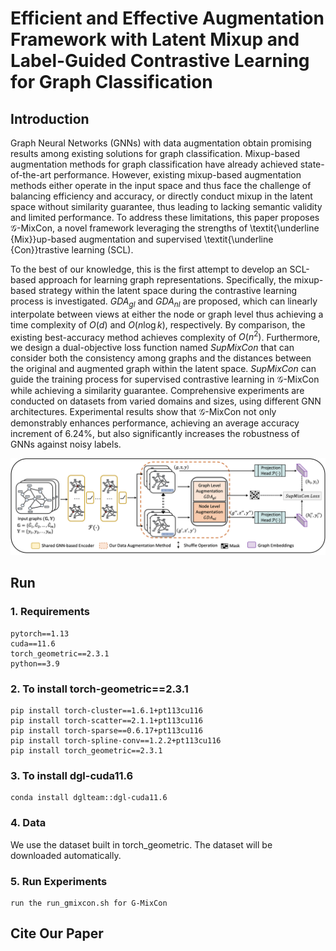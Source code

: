 # Efficient and Effective Augmentation Framework with Latent Mixup and Label-Guided Contrastive Learning for Graph Classification
## Introduction
Graph Neural Networks (GNNs) with data augmentation obtain promising results among existing solutions for graph classification. Mixup-based augmentation methods for graph classification have already achieved state-of-the-art performance. However, existing mixup-based augmentation methods either operate in the input space and thus face the challenge of balancing efficiency and accuracy, or directly conduct mixup in the latent space without similarity guarantee, thus leading to lacking semantic validity and limited performance. To address these limitations, this paper proposes $\mathcal{G}$-MixCon, a novel framework leveraging the strengths of \textit{\underline {Mix}}up-based augmentation and supervised \textit{\underline {Con}}trastive learning (SCL). 

To the best of our knowledge, this is the first attempt to develop an SCL-based approach for learning graph representations. Specifically, the mixup-based strategy within the latent space during the contrastive learning process is investigated. $GDA_{gl}$ and $GDA_{nl}$ are proposed, which can linearly interpolate between views at either the node or graph level thus achieving a time complexity of $O(d)$ and $O(n\log k)$, respectively. By comparison, the existing best-accuracy method achieves complexity of $O(n^2)$. Furthermore, we design a dual-objective loss function named $SupMixCon$ that can consider both the consistency among graphs and the distances between the original and augmented graph within the latent space. $SupMixCon$ can guide the training process for supervised contrastive learning in $\mathcal{G}$-MixCon while achieving a similarity guarantee. Comprehensive experiments are conducted on datasets from varied domains and sizes, using different GNN architectures. Experimental results show that $\mathcal{G}$-MixCon not only demonstrably enhances performance, achieving an average accuracy increment of 6.24\%, but also significantly increases the robustness of GNNs against noisy labels. 

![framework](./img/framework.png)

## Run
### 1. Requirements
```
pytorch==1.13
cuda==11.6
torch_geometric==2.3.1
python==3.9
```
### 2. To install torch-geometric==2.3.1
```
pip install torch-cluster==1.6.1+pt113cu116
pip install torch-scatter==2.1.1+pt113cu116
pip install torch-sparse==0.6.17+pt113cu116
pip install torch-spline-conv==1.2.2+pt113cu116
pip install torch_geometric==2.3.1
```
### 3. To install dgl-cuda11.6
```
conda install dglteam::dgl-cuda11.6
```



### 4. Data 
We use the dataset built in torch_geometric. The dataset will be downloaded automatically.

### 5. Run Experiments
```
run the run_gmixcon.sh for G-MixCon
```

## Cite Our Paper

